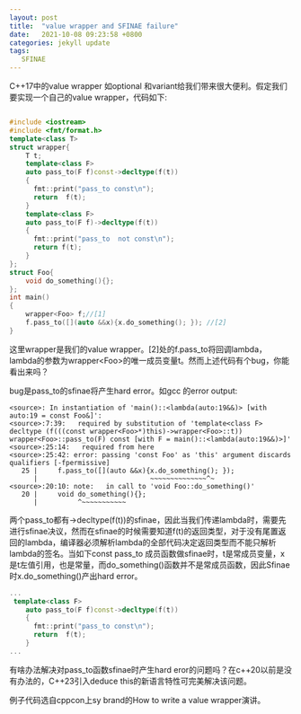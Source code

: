 ```yaml
---
layout: post
title:  "value wrapper and SFINAE failure"
date:   2021-10-08 09:23:58 +0800
categories: jekyll update
tags: 
   SFINAE
---
```


C\++17中的value wrapper 如optional 和variant给我们带来很大便利。假定我们要实现一个自己的value wrapper，代码如下:
```cpp

#include <iostream>
#include <fmt/format.h>
template<class T>
struct wrapper{
    T t;
    template<class F>
    auto pass_to(F f)const->decltype(f(t))
    {
      fmt::print("pass_to const\n");
      return  f(t);
    }
    template<class F>
    auto pass_to(F f)->decltype(f(t))
    {
      fmt::print("pass_to  not const\n");
      return f(t);
    }
};
struct Foo{
    void do_something(){};
};
int main()
{
    wrapper<Foo> f;//[1]
    f.pass_to([](auto &&x){x.do_something(); }); //[2]
}

```
这里wrapper是我们的value wrapper。[2]处的f.pass_to将回调lambda，lambda的参数为wrapper\<Foo\>的唯一成员变量t。然而上述代码有个bug，你能看出来吗？

bug是pass_to的sfinae将产生hard error。如gcc 的error output:
```
<source>: In instantiation of 'main()::<lambda(auto:19&&)> [with auto:19 = const Foo&]':
<source>:7:39:   required by substitution of 'template<class F> decltype (f(((const wrapper<Foo>*)this)->wrapper<Foo>::t)) wrapper<Foo>::pass_to(F) const [with F = main()::<lambda(auto:19&&)>]'
<source>:25:14:   required from here
<source>:25:42: error: passing 'const Foo' as 'this' argument discards qualifiers [-fpermissive]
   25 |     f.pass_to([](auto &&x){x.do_something(); });
      |                            ~~~~~~~~~~~~~~^~
<source>:20:10: note:   in call to 'void Foo::do_something()'
   20 |     void do_something(){};
      |          ^~~~~~~~~~~~

```

两个pass_to都有->decltype(f(t))的sfinae，因此当我们传递lambda时，需要先进行sfinae决议，然而在sfinae的时候需要知道f(t)的返回类型，对于没有尾置返回的lambda，编译器必须解析lambda的全部代码决定返回类型而不能只解析lambda的签名。当如下const pass_to 成员函数做sfinae时，t是常成员变量，x是t左值引用，也是常量，而do_something()函数并不是常成员函数，因此Sfinae 时x.do_something()产出hard error。

```cpp
...
 template<class F>
    auto pass_to(F f)const->decltype(f(t))
    {
      fmt::print("pass_to const\n");
      return  f(t);
    }
...
```
有啥办法解决对pass_to函数sfinae时产生hard eror的问题吗？在c\++20以前是没有办法的，C\++23引入deduce this的新语言特性可完美解决该问题。

例子代码选自cppcon上sy brand的How to write a value wrapper演讲。

